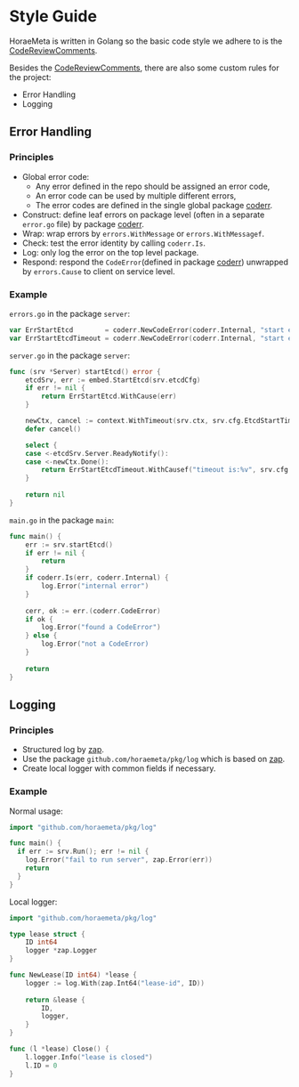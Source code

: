 # Style Guide
HoraeMeta is written in Golang so the basic code style we adhere to is the [CodeReviewComments](https://github.com/golang/go/wiki/CodeReviewComments).

Besides the [CodeReviewComments](https://github.com/golang/go/wiki/CodeReviewComments), there are also some custom rules for the project:
- Error Handling
- Logging

## Error Handling
### Principles
- Global error code:
  - Any error defined in the repo should be assigned an error code,
  - An error code can be used by multiple different errors,
  - The error codes are defined in the single global package [coderr](https://github.com/apache/incubator-horaedb-meta/tree/main/pkg/coderr).
- Construct: define leaf errors on package level (often in a separate `error.go` file) by package [coderr](https://github.com/apache/incubator-horaedb-meta/tree/main/pkg/coderr).
- Wrap: wrap errors by `errors.WithMessage` or `errors.WithMessagef`.
- Check: test the error identity by calling `coderr.Is`.
- Log: only log the error on the top level package.
- Respond: respond the `CodeError`(defined in package [coderr](https://github.com/apache/incubator-horaedb-meta/tree/main/pkg/coderr)) unwrapped by `errors.Cause` to client on service level.

### Example
`errors.go` in the package `server`:
```go
var ErrStartEtcd        = coderr.NewCodeError(coderr.Internal, "start embed etcd")
var ErrStartEtcdTimeout = coderr.NewCodeError(coderr.Internal, "start etcd server timeout")
```

`server.go` in the package `server`:
```go
func (srv *Server) startEtcd() error {
    etcdSrv, err := embed.StartEtcd(srv.etcdCfg)
    if err != nil {
        return ErrStartEtcd.WithCause(err)
    }

    newCtx, cancel := context.WithTimeout(srv.ctx, srv.cfg.EtcdStartTimeout())
    defer cancel()

    select {
    case <-etcdSrv.Server.ReadyNotify():
    case <-newCtx.Done():
        return ErrStartEtcdTimeout.WithCausef("timeout is:%v", srv.cfg.EtcdStartTimeout())
    }
	
    return nil
}
```

`main.go` in the package `main`:
```go
func main() {
    err := srv.startEtcd()
    if err != nil {
        return 
    }
    if coderr.Is(err, coderr.Internal) {
        log.Error("internal error")
    }
	
    cerr, ok := err.(coderr.CodeError)
    if ok {
        log.Error("found a CodeError")	
    } else {
        log.Error("not a CodeError)	
    }
		
    return
}
```

## Logging
### Principles
- Structured log by [zap](https://github.com/uber-go/zap).
- Use the package `github.com/horaemeta/pkg/log` which is based on [zap](https://github.com/uber-go/zap).
- Create local logger with common fields if necessary.

### Example
Normal usage:
```go
import "github.com/horaemeta/pkg/log"

func main() {
  if err := srv.Run(); err != nil {
    log.Error("fail to run server", zap.Error(err))
    return
  }
}
```

Local logger:
```go
import "github.com/horaemeta/pkg/log"

type lease struct {
    ID int64
    logger *zap.Logger
}

func NewLease(ID int64) *lease {
    logger := log.With(zap.Int64("lease-id", ID))
	
    return &lease {
        ID,
        logger,
    }
}

func (l *lease) Close() {
    l.logger.Info("lease is closed")
    l.ID = 0
}
```
